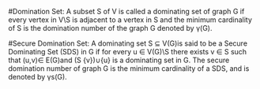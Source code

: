#Domination Set: 
A subset S of V is called a dominating set of graph G if every vertex in V\S is adjacent to a vertex in S and the minimum cardinality of S is the domination number of the graph G denoted by γ(G).




#Secure Domination Set:
 A dominating set S ⊆ V(G)is said to be a Secure Dominating Set (SDS) in G if for every u ∈ V(G)\S there exists v ∈ S such that (u,v)∈ E(G)and (S \{v})∪{u} is a dominating set in G. The secure domination number of graph G is the minimum cardinality of a SDS, and is denoted by γs(G).